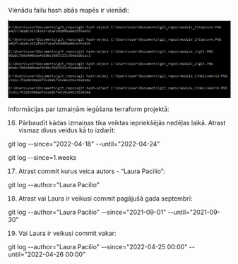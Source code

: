 Vienādu failu hash abās mapēs ir vienādi:

![image3](hashes.PNG)

Informācijas par izmaiņām iegūšana terraform projektā:

16. Pārbaudīt kādas izmaiņas tika veiktas iepriekšējās nedēļas laikā. Atrast vismaz divus veidus kā to izdarīt:

git log --since="2022-04-18" --until="2022-04-24"

git log --since=1.weeks

17. Atrast commit kurus veica autors - “Laura Pacilio”:

git log --author="Laura Pacilio"

18. Atrast vai Laura ir veikusi commit pagājušā gada septembrī:

git log --author="Laura Pacilio" --since="2021-09-01" --until="2021-09-30"

19. Vai Laura ir veikusi commit vakar:

git log --author="Laura Pacilio" --since="2022-04-25 00:00" --until="2022-04-26 00:00"
